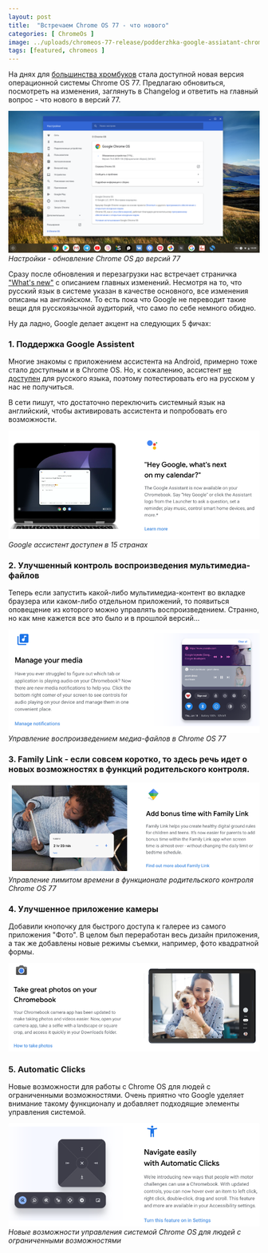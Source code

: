 ```yaml
---
layout: post
title:  "Встречаем Chrome OS 77 - что нового"
categories: [ ChromeOs ]
image: ../uploads/chromeos-77-release/podderzhka-google-assiatant-chromeos77.png
tags: [featured, chromeos ]
---
```


На днях для [большинства хромбуков](https://cros-updates-serving.appspot.com/) стала доступной новая версия операционной системы Chrome OS 77. Предлагаю обновиться, посмотреть на изменения, заглянуть в Changelog и ответить на главный вопрос - что нового в версий 77.


![Настройки - обновление Chrome OS до версий 77](../uploads/chromeos-77-release/obnovlenie-chromeos-77.png "Настройки - обновление Chrome OS до версий 77")
*Настройки - обновление Chrome OS до версий 77*

Сразу после обновления и перезагрузки нас встречает страничка ["What's new"](https://www.google.com/chromebook/whatsnew/embedded/?version=77&tags=nami-signed-mp-v5keys) с описанием главных изменений. Несмотря на то, что русский язык в системе указан в качестве основного, все изменения описаны на английском. То есть пока что Google не переводит такие вещи для русскоязычной аудиторий, что само по себе немного обидно.

Ну да ладно, Google делает акцент на следующих 5 фичах:

### 1. Поддержка Google Assistent

Многие знакомы с приложением ассистента на Android, примерно тоже стало доступным и в Chrome OS. Но, к сожалению, ассистент [не доступен](https://9to5google.com/2019/09/12/google-assistant-chromebooks-15-countries/) для русского языка, поэтому потестировать его на русском у нас не получиться.

В сети пишут, что достаточно переключить системный язык на английский, чтобы активировать ассистента и попробовать его возможности.

![Google ассистент доступен в 15 странах](../uploads/chromeos-77-release/podderzhka-google-assiatant-chromeos77.png "Google ассистент доступен в 15 странах")
*Google ассистент доступен в 15 странах*

### 2. Улучшенный контроль воспроизведения мультимедиа-файлов

Теперь если запустить какой-либо мультимедиа-контент во вкладке браузера или каком-либо отдельном приложений, то появиться оповещение из которого можно управлять воспроизведением. Странно, но как мне кажется все это было и в прошлой версий...

![Управление воспроизведением медиа-файлов в Chrome OS 77](../uploads/chromeos-77-release/multimedia-kontrol.png "Управление воспроизведением медиа-файлов в Chrome OS 77")
*Управление воспроизведением медиа-файлов в Chrome OS 77*
### 3. Family Link - если совсем коротко, то здесь речь идет о новых возможностях в функций родительского контроля.


![Улучшенный родительский контроль](../uploads/chromeos-77-release/uluchshenaya-funkciya-roditelskogo-kontrolya.png "Улучшенный родительский контроль")
*Управление лимитом времени в функционале родительского контроля Chrome OS 77*

### 4. Улучшенное приложение камеры

Добавили кнопочку для быстрого доступа к галерее из самого приложения "Фото". В целом был переработан весь дизайн приложения, а так же добавлены новые режимы съемки, например, фото квадратной формы.

![Обновленное приложение фото камеры](../uploads/chromeos-77-release/novii-dizain-foto-prilozheniya.png "Обновленное приложение фото камеры")

### 5. Automatic Clicks 
Новые возможности для работы с Chrome OS для людей с ограниченными возможностями. Очень приятно что Google уделяет внимание такому функционалу и добавляет подходящие элементы управления системой.


![Automatic Clicks](../uploads/chromeos-77-release/navigaciya.png "Automatic Clicks")
*Новые возможности управления системой Chrome OS для людей с ограниченными возможностями*

